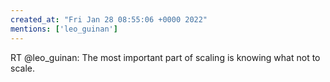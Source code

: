 ```yaml
---
created_at: "Fri Jan 28 08:55:06 +0000 2022"
mentions: ['leo_guinan']
---
```


RT @leo_guinan: The most important part of scaling is knowing what not to scale.